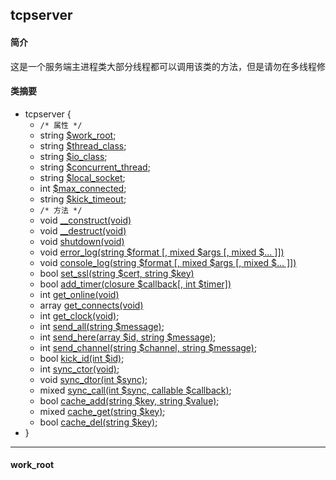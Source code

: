 ## tcpserver
#### 简介
<pre>
这是一个服务端主进程类大部分线程都可以调用该类的方法，但是请勿在多线程修改这个类的属性值（可以多线程读）
</pre>
#### 类摘要
- tcpserver {
	- `/* 属性 */`
	- string [$work_root](tcpserver.md#work_root);
	- string [$thread_class](tcpserver.md);
	- string [$io_class](tcpserver.md);
	- string [$concurrent_thread](tcpserver.md);
	- string [$local_socket](tcpserver.md);
	- int [$max_connected](tcpserver.md);
	- string [$kick_timeout](tcpserver.md);
	- `/* 方法 */`
	- void [__construct(void)](tcpserver.md)
	- void [__destruct(void)](tcpserver.md)
	- void [shutdown(void)](tcpserver.md)
	- void [error_log(string $format [, mixed $args [, mixed $... ]])](tcpserver.md)
	- void [console_log(string $format [, mixed $args [, mixed $... ]])](tcpserver.md)
	- bool [set_ssl(string $cert, string $key)](tcpserver.md)
	- bool [add_timer(closure $callback[, int $timer])](tcpserver.md)
	- int [get_online(void)](tcpserver.md)
	- array [get_connects(void)](tcpserver.md)
	- int [get_clock(void)](tcpserver.md);
	- int [send_all(string $message)](tcpserver.md);
	- int [send_here(array $id, string $message)](tcpserver.md);
	- int [send_channel(string $channel, string $message)](tcpserver.md);
	- bool [kick_id(int $id)](tcpserver.md);
	- int [sync_ctor(void)](tcpserver.md);
	- void [sync_dtor(int $sync)](tcpserver.md);
	- mixed [sync_call(int $sync, callable $callback)](tcpserver.md);
	- bool [cache_add(string $key, string $value)](tcpserver.md);
	- mixed [cache_get(string $key)](tcpserver.md);
	- bool [cache_del(string $key)](tcpserver.md);
- }
----
#### work_root
